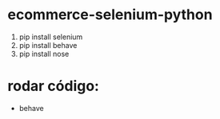 # ecommerce-selenium-python

1. pip install selenium
2. pip install behave
3. pip install nose

# rodar código: 
- behave